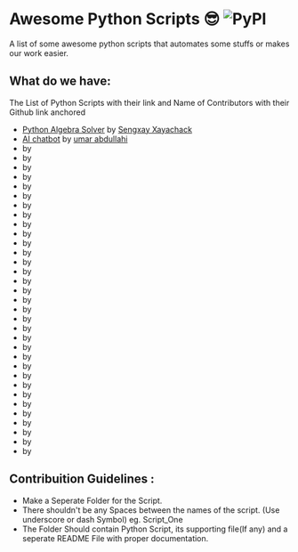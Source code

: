 # Awesome Python Scripts :sunglasses: <img alt="PyPI" src="https://warehouse-camo.cmh1.psfhosted.org/18509a25dde64f893bd96f21682bd6211c3d4e80/68747470733a2f2f696d672e736869656c64732e696f2f707970692f707976657273696f6e732f64796e61636f6e662e737667">
A list of some awesome python scripts that automates some stuffs or makes our work easier.


## What do we have:

The List of Python Scripts with their link and Name of Contributors with their Github link anchored

- [Python Algebra Solver](https://github.com/hastagAB/Awesome-Python-Scripts/tree/master/Algebra-Solver) by [Sengxay Xayachack](https://github.com/frankxayachack)
- [AI chatbot](https://github.com/hastagAB/Awesome-Python-Scripts/tree/master/Artificial-intelligence_bot) by [umar abdullahi](https://github.com/umarbrowser)
- []() by []()
- []() by []()
- []() by []()
- []() by []()
- []() by []()
- []() by []()
- []() by []()
- []() by []()
- []() by []()
- []() by []()
- []() by []()
- []() by []()
- []() by []()
- []() by []()
- []() by []()
- []() by []()
- []() by []()
- []() by []()
- []() by []()
- []() by []()
- []() by []()
- []() by []()
- []() by []()
- []() by []()
- []() by []()
- []() by []()
- []() by []()
- []() by []()
- []() by []()
- []() by []()
- []() by []()
- []() by []()
- []() by []()

## Contribuition Guidelines :
- Make a Seperate Folder for the Script.
- There shouldn't be any Spaces between the names of the script. (Use underscore or dash Symbol) eg. Script_One
- The Folder Should contain Python Script, its supporting file(If any) and a seperate README File with proper documentation.
